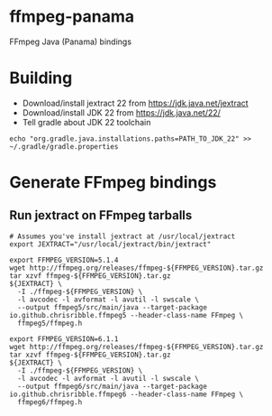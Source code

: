 # ffmpeg-panama
FFmpeg Java (Panama) bindings

# Building
- Download/install jextract 22 from https://jdk.java.net/jextract
- Download/install JDK 22 from https://jdk.java.net/22/
- Tell gradle about JDK 22 toolchain
```
echo "org.gradle.java.installations.paths=PATH_TO_JDK_22" >> ~/.gradle/gradle.properties
```

# Generate FFmpeg bindings
## Run jextract on FFmpeg tarballs
```
# Assumes you've install jextract at /usr/local/jextract
export JEXTRACT="/usr/local/jextract/bin/jextract"

export FFMPEG_VERSION=5.1.4
wget http://ffmpeg.org/releases/ffmpeg-${FFMPEG_VERSION}.tar.gz
tar xzvf ffmpeg-${FFMPEG_VERSION}.tar.gz
${JEXTRACT} \
  -I ./ffmpeg-${FFMPEG_VERSION} \
  -l avcodec -l avformat -l avutil -l swscale \
  --output ffmpeg5/src/main/java --target-package io.github.chrisribble.ffmpeg5 --header-class-name FFmpeg \
  ffmpeg5/ffmpeg.h

export FFMPEG_VERSION=6.1.1
wget http://ffmpeg.org/releases/ffmpeg-${FFMPEG_VERSION}.tar.gz
tar xzvf ffmpeg-${FFMPEG_VERSION}.tar.gz
${JEXTRACT} \
  -I ./ffmpeg-${FFMPEG_VERSION} \
  -l avcodec -l avformat -l avutil -l swscale \
  --output ffmpeg6/src/main/java --target-package io.github.chrisribble.ffmpeg6 --header-class-name FFmpeg \
  ffmpeg6/ffmpeg.h
```
